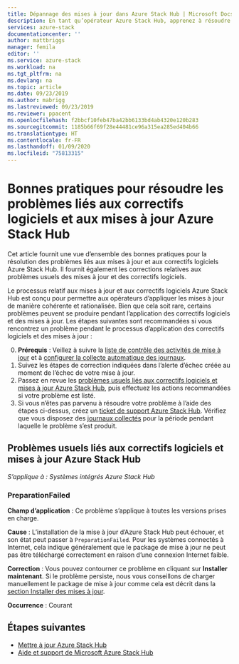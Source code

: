 ```yaml
---
title: Dépannage des mises à jour dans Azure Stack Hub | Microsoft Docs
description: En tant qu’opérateur Azure Stack Hub, apprenez à résoudre les problèmes liés aux mises à jour afin qu’Azure Stack Hub puisse reprendre la production le plus rapidement possible.
services: azure-stack
documentationcenter: ''
author: mattbriggs
manager: femila
editor: ''
ms.service: azure-stack
ms.workload: na
ms.tgt_pltfrm: na
ms.devlang: na
ms.topic: article
ms.date: 09/23/2019
ms.author: mabrigg
ms.lastreviewed: 09/23/2019
ms.reviewer: ppacent
ms.openlocfilehash: f2bbcf10feb47ba42bb6133bd4ab4320e120b283
ms.sourcegitcommit: 1185b66f69f28e44481ce96a315ea285ed404b66
ms.translationtype: HT
ms.contentlocale: fr-FR
ms.lasthandoff: 01/09/2020
ms.locfileid: "75813315"
---
```

# <a name="best-practices-for-troubleshooting-azure-stack-hub-patch-and-update-issues"></a>Bonnes pratiques pour résoudre les problèmes liés aux correctifs logiciels et aux mises à jour Azure Stack Hub

Cet article fournit une vue d’ensemble des bonnes pratiques pour la résolution des problèmes liés aux mises à jour et aux correctifs logiciels Azure Stack Hub. Il fournit également les corrections relatives aux problèmes usuels des mises à jour et des correctifs logiciels.


Le processus relatif aux mises à jour et aux correctifs logiciels Azure Stack Hub est conçu pour permettre aux opérateurs d’appliquer les mises à jour de manière cohérente et rationalisée. Bien que cela soit rare, certains problèmes peuvent se produire pendant l’application des correctifs logiciels et des mises à jour. Les étapes suivantes sont recommandées si vous rencontrez un problème pendant le processus d’application des correctifs logiciels et des mises à jour :

0. **Prérequis** : Veillez à suivre la [liste de contrôle des activités de mise à jour](release-notes-checklist.md) et à [configurer la collecte automatique des journaux](azure-stack-configure-automatic-diagnostic-log-collection.md).
1. Suivez les étapes de correction indiquées dans l’alerte d’échec créée au moment de l’échec de votre mise à jour.
2. Passez en revue les [problèmes usuels liés aux correctifs logiciels et mises à jour Azure Stack Hub](https://docs.microsoft.com/azure-stack/operator/azure-stack-updates-troubleshoot#Common-azure-stack-hub-patch-and-update-issues), puis effectuez les actions recommandées si votre problème est listé.
3. Si vous n’êtes pas parvenu à résoudre votre problème à l’aide des étapes ci-dessus, créez un [ticket de support Azure Stack Hub](azure-stack-help-and-support-overview.md). Vérifiez que vous disposez des [journaux collectés](https://docs.microsoft.com/azure-stack/operator/azure-stack-configure-on-demand-diagnostic-log-collection) pour la période pendant laquelle le problème s’est produit.

## <a name="common-azure-stack-hub-patch-and-update-issues"></a>Problèmes usuels liés aux correctifs logiciels et mises à jour Azure Stack Hub

*S’applique à : Systèmes intégrés Azure Stack Hub*

### <a name="preparationfailed"></a>PreparationFailed

**Champ d’application** : Ce problème s’applique à toutes les versions prises en charge.

**Cause** : L’installation de la mise à jour d’Azure Stack Hub peut échouer, et son état peut passer à `PreparationFailed`. Pour les systèmes connectés à Internet, cela indique généralement que le package de mise à jour ne peut pas être téléchargé correctement en raison d’une connexion Internet faible. 

**Correction** : Vous pouvez contourner ce problème en cliquant sur **Installer maintenant**. Si le problème persiste, nous vous conseillons de charger manuellement le package de mise à jour comme cela est décrit dans la [section Installer des mises à jour](azure-stack-apply-updates.md?#install-updates-and-monitor-progress).

**Occurrence** : Courant

## <a name="next-steps"></a>Étapes suivantes

- [Mettre à jour Azure Stack Hub](azure-stack-updates.md)  
- [Aide et support de Microsoft Azure Stack Hub](azure-stack-help-and-support-overview.md)

